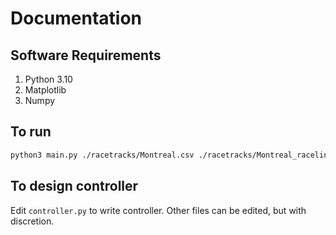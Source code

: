 # Documentation

## Software Requirements

1. Python 3.10
2. Matplotlib
3. Numpy

## To run

```bash
python3 main.py ./racetracks/Montreal.csv ./racetracks/Montreal_raceline.csv
```

## To design controller

Edit `controller.py` to write controller. Other files can be edited, but with discretion.